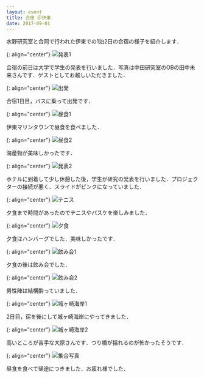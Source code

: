 ```yaml
---
layout: event
title: 合宿 ＠伊東
date: 2017-09-01
---
```


水野研究室と合同で行われた伊東での1泊2日の合宿の様子を紹介します．

{: align="center"}
![発表1](/images/events/023/01.jpg)

合宿の前日は大学で学生の発表を行いました．写真は中田研究室のOBの田中未来さんです．ゲストとしてお越しいただきました．

{: align="center"}
![出発](/images/events/023/02.jpg)

合宿1日目，バスに乗って出発です．

{: align="center"}
![昼食1](/images/events/023/03.jpg)

伊東マリンタウンで昼食を食べました．

{: align="center"}
![昼食2](/images/events/023/04.jpg)

海産物が美味しかったです．

{: align="center"}
![発表2](/images/events/023/05.jpg)

ホテルに到着して少し休憩した後，学生が研究の発表を行いました．プロジェクターの接続が悪く、スライドがピンクになっていました．

{: align="center"}
![テニス](/images/events/023/06.jpg)

夕食まで時間があったのでテニスやバスケを楽しみました．

{: align="center"}
![夕食](/images/events/023/07.jpg)

夕食はハンバーグでした．美味しかったです．

{: align="center"}
![飲み会1](/images/events/023/08.jpg)

夕食の後は飲み会でした．

{: align="center"}
![飲み会2](/images/events/023/09.jpg)

男性陣は結構酔っていました．

{: align="center"}
![城ヶ崎海岸1](/images/events/023/10.jpg)

2日目，宿を後にして城ヶ崎海岸にやってきました．

{: align="center"}
![城ヶ崎海岸2](/images/events/023/11.jpg)

高いところが苦手な大原さんです．つり橋が揺れるのが怖かったそうです．

{: align="center"}
![集合写真](/images/events/023/12.jpg)

昼食を食べて帰途につきました．お疲れ様でした．
